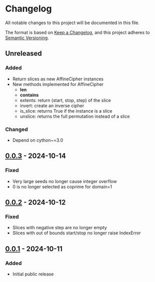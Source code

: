 # Changelog
All notable changes to this project will be documented in this file.

The format is based on [Keep a Changelog](https://keepachangelog.com/en/1.0.0/),
and this project adheres to [Semantic Versioning](https://semver.org/spec/v2.0.0.html).


## Unreleased
### Added
- Return slices as new AffineCipher instances
- New methods implemented for AffineCipher
  - __len__
  - __contains__
  - extents: return (start, stop, step) of the slice
  - invert: create an inverse cipher
  - is_slice: returns True if the instance is a slice
  - unslice: returns the full permutation instead of a slice
### Changed
- Depend on cython~=3.0


## [0.0.3] - 2024-10-14
### Fixed
- Very large seeds no longer cause integer overflow
- 0 is no longer selected as coprime for domain=1


## [0.0.2] - 2024-10-12
### Fixed
- Slices with negative step are no longer empty
- Slices with out of bounds start/stop no longer raise IndexError


## [0.0.1] - 2024-10-11
### Added
- Initial public release


[Unreleased]: https://github.com/jfolz/shufflish/compare/0.0.3...main
[0.0.3]: https://github.com/jfolz/shufflish/compare/0.0.2...0.0.3
[0.0.2]: https://github.com/jfolz/shufflish/compare/0.0.1...0.0.2
[0.0.1]: https://github.com/jfolz/shufflish/releases/tag/0.0.1

